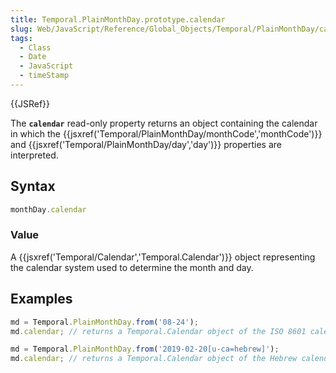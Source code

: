 ```yaml
---
title: Temporal.PlainMonthDay.prototype.calendar
slug: Web/JavaScript/Reference/Global_Objects/Temporal/PlainMonthDay/calendar
tags:
  - Class
  - Date
  - JavaScript
  - timeStamp
---
```

{{JSRef}}

The **`calendar`** read-only property returns an object containing the calendar
in which the
{{jsxref('Temporal/PlainMonthDay/monthCode','monthCode')}} and
{{jsxref('Temporal/PlainMonthDay/day','day')}} properties are
interpreted.

## Syntax

```js
monthDay.calendar
```

### Value

A {{jsxref('Temporal/Calendar','Temporal.Calendar')}} object
representing the calendar system used to determine the month and day.

## Examples

```js
md = Temporal.PlainMonthDay.from('08-24');
md.calendar; // returns a Temporal.Calendar object of the ISO 8601 calendar

md = Temporal.PlainMonthDay.from('2019-02-20[u-ca=hebrew]');
md.calendar; // returns a Temporal.Calendar object of the Hebrew calendar
```
